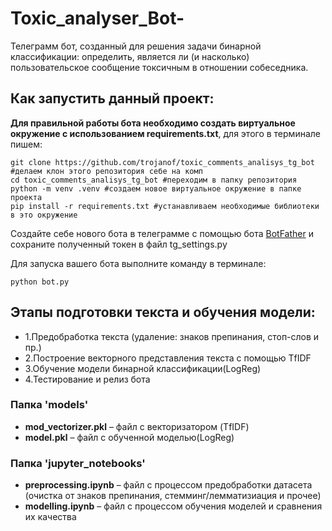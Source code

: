 # Toxic_analyser_Bot-
Телеграмм бот, созданный для решения задачи бинарной классификации: определить, является ли (и насколько) пользовательское сообщение токсичным в отношении собеседника.

## Как запустить данный проект:

**Для правильной работы бота необходимо создать виртуальное окружение с использованием requirements.txt**, для этого в терминале пишем:

```
git clone https://github.com/trojanof/toxic_comments_analisys_tg_bot #делаем клон этого репозитория себе на комп
cd toxic_comments_analisys_tg_bot #переходим в папку репозитория
python -m venv .venv #создаем новое виртуальное окружение в папке проекта 
pip install -r requirements.txt #устанавливаем необходимые библиотеки в это окружение
```
Создайте себе нового бота в телеграмме с помощью бота [BotFather](https://telegram.me/BotFather) и сохраните полученный токен в файл 
tg_settings.py

Для запуска вашего бота выполните команду в терминале: 
```
python bot.py
```

## Этапы подготовки текста и обучения модели:

- 1.Предобработка текста (удаление: знаков препинания, стоп-слов и пр.) 
- 2.Построение векторного представления текста с помощью TfIDF
- 3.Обучение модели бинарной классификации(LogReg)
- 4.Тестирование и релиз бота

### Папка 'models'
- __mod_vectorizer.pkl__  – файл с векторизатором (TfIDF)
- __model.pkl__  – файл с обученной моделью(LogReg)

### Папка 'jupyter_notebooks'
- __preprocessing.ipynb__ – файл с процессом предобработки датасета (очистка от знаков препинания, стемминг/лемматизиация и прочее)
- __modelling.ipynb__ – файл с процессом обучения моделей и сравнения их качества

